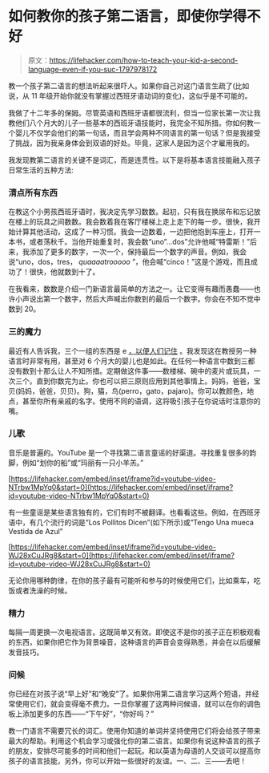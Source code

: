 # 如何教你的孩子第二语言，即使你学得不好

> 原文：<https://lifehacker.com/how-to-teach-your-kid-a-second-language-even-if-you-suc-1797978172>

教一个孩子第二语言的想法听起来很吓人。如果你自己对这门语言生疏了(比如说，从 11 年级开始你就没有掌握过西班牙语动词的变化)，这似乎是不可能的。



我做了十二年多的保姆。尽管英语和西班牙语都很流利，但当一位家长第一次让我教他们八个月大的儿子一些基本的西班牙语技能时，我完全不知所措。你如何教一个婴儿不仅学会他们的第一句话，而且学会两种不同语言的第一句话？但是我接受了挑战，因为我亲身体会到双语的好处。毕竟，这家人是因为这个才雇用我的。

我发现教第二语言的关键不是词汇，而是连贯性。以下是将基本语言技能融入孩子日常生活的五种方法:

### 清点所有东西

在教这个小男孩西班牙语时，我决定先学习数数。起初，只有我在换尿布和忘记放在楼上的玩具之间数数。我会数着我在客厅楼梯上走上走下的每一步。很快，我开始计算其他活动，这成了一种习惯。我会一边数着，一边把他抱到车座上，打开一本书，或者荡秋千。当他开始重复时，我会数“uno”...dos”允许他喊“特雷斯！”后来，我添加了更多的数字，一次一个，保持最后一个数字的声音。例如，我会说“uno，dos，tres， *quaaaatrooooo* ”，他会喊“cinco！”这是个游戏，而且成功了！很快，他就数到十了。

在我看来，数数是介绍一门新语言最简单的方法之一。让它变得有趣而愚蠢——也许小声说出第一个数字，然后大声喊出你数到的最后一个数字。你会在不知不觉中数到 20。

### 三的魔力

最近有人告诉我，三个一组的东西是 e [，以便人们记住](https://www.forbes.com/sites/carminegallo/2012/07/02/thomas-jefferson-steve-jobs-and-the-rule-of-3/#5843b3521962) 。我发现这在教授另一种语言时非常有用，甚至对 6 个月大的婴儿也是如此。在任何一种语言中数到三都没有数到十那么让人不知所措。定期做这件事——数楼梯、碗中的麦片或玩具，一次三个。直到你数完为止。你也可以把三原则应用到其他事情上。妈妈，爸爸，宝贝(妈妈，爸爸，贝贝)。狗，猫，鸟(perro，gato，pajaro)。你可以教颜色，地点，甚至你所有亲戚的名字。使用不同的语调，这将吸引孩子在你说话时注意你的嘴。

### 儿歌

音乐是普遍的。YouTube 是一个寻找第二语言童谣的好渠道。寻找重复很多的韵脚，例如“划你的船”或“玛丽有一只小羊羔。”

 [https://lifehacker.com/embed/inset/iframe?id=youtube-video-NTrbw1MpYq0&start=0](https://lifehacker.com/embed/inset/iframe?id=youtube-video-NTrbw1MpYq0&start=0) 

有一些童谣是某些语言独有的，它们有时不被翻译。也看看这些。例如，在西班牙语中，有几个流行的词是“Los Pollitos Dicen”(如下所示)或“Tengo Una mueca Vestida de Azul”

 [https://lifehacker.com/embed/inset/iframe?id=youtube-video-WJ28xCuJRg8&start=0](https://lifehacker.com/embed/inset/iframe?id=youtube-video-WJ28xCuJRg8&start=0) 

无论你用哪种韵律，在你的孩子最有可能听和参与的时候使用它们，比如乘车，吃饭或者洗澡的时候。

### 精力

每隔一周更换一次电视语言。这既简单又有效。即使这不是你的孩子正在积极观看的东西，如果你把它作为背景噪音，这种语言的声音会变得熟悉，并会在以后缓解发音技巧。

### 问候

你已经在对孩子说“早上好”和“晚安”了。如果你用第二语言学习这两个短语，并经常使用它们，就会变得毫不费力。一旦你掌握了这两种问候语，就可以在你的调色板上添加更多的东西——“下午好”，“你好吗？”

教一门语言不需要冗长的词汇。使用你知道的单词并坚持使用它们将会给孩子带来最大的帮助。利用这个机会学习或强化你的第二语言。如果你有说这种语言的孩子的朋友，安排尽可能多的时间和他们一起玩。和以英语为母语的人交谈可以提高你孩子的语言技能，另外，你可以开始一些很好的友谊。一、二、三——去吧！